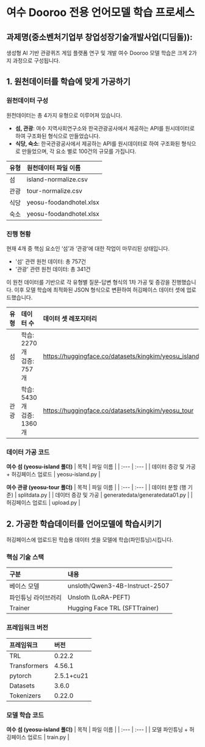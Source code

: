 # 여수 Dooroo 전용 언어모델 학습 프로세스 

## 과제명(중소벤처기업부 창업성장기술개발사업(디딤돌)): 
생성형 AI 기반 관광퀴즈 게임 플랫폼 연구 및 개발 
여수 Dooroo 모델 학습은 크게 2가지 과정으로 구성됩니다.

## 1. 원천데이터를 학습에 맞게 가공하기

### 원천데이터 구성
원천데이터는 총 4가지 유형으로 이루어져 있습니다.

* **섬, 관광**: 여수 지역사회연구소와 한국관광공사에서 제공하는 API를 원시데이터로 하여 구조화된 형식으로 만들었습니다.
* **식당, 숙소**: 한국관광공사에서 제공하는 API를 원시데이터로 하여 구조화된 형식으로 만들었으며, 각 요소 별로 100건의 규모를 가집니다.

| 유형 | 원천데이터 파일 이름 |
| :--- | :--- |
| 섬 | island-normalize.csv |
| 관광 | tour-normalize.csv |
| 식당 | yeosu-foodandhotel.xlsx |
| 숙소 | yeosu-foodandhotel.xlsx |


### 진행 현황
현재 4개 중 핵심 요소인 ‘섬’과 ‘관광’에 대한 작업이 마무리된 상태입니다.
* '섬' 관련 원천 데이터: 총 757건
* '관광' 관련 원천 데이터: 총 341건

이 원천 데이터를 기반으로 각 유형별 질문-답변 형식의 1차 가공 및 증강을 진행했습니다. 이후 모델 학습에 최적화된 JSON 형식으로 변환하여 허깅페이스 데이터 셋에 업로드했습니다.

| 유형 | 데이터 수 | 데이터 셋 레포지터리 |
| :--- | :--- | :--- |
| 섬 | 학습: 2270개<br>검증: 757개 | <https://huggingface.co/datasets/kingkim/yeosu_island> |
| 관광 | 학습: 5430개<br>검증: 1360개 | <https://huggingface.co/datasets/kingkim/yeosu_tour> |


### 데이터 가공 코드
**여수 섬 (yeosu-island 폴더)**
| 목적 | 파일 이름 |
| :--- | :--- |
| 데이터 증강 및 가공 + 허깅페이스 업로드 | yeosu-island.py |

**여수 관광 (yeosu-tour 폴더)**
| 목적 | 파일 이름 |
| :--- | :--- |
| 데이터 분할 (행 기준) | splitdata.py |
| 데이터 증강 및 가공 | generatedata/generatedata01.py |
| 허깅페이스 업로드 | upload.py |


## 2. 가공한 학습데이터를 언어모델에 학습시키기
허깅페이스에 업로드된 학습용 데이터 셋을 모델에 학습(파인튜닝)시킵니다.

### 핵심 기술 스택

| 구분 | 내용 |
| :--- | :--- |
| 베이스 모델 | unsloth/Qwen3-4B-Instruct-2507 |
| 파인튜닝 라이브러리 | Unsloth (LoRA-PEFT) |
| Trainer | Hugging Face TRL (SFTTrainer) |


### 프레임워크 버전

| 프레임워크 | 버전 |
| :--- | :--- |
| TRL | 0.22.2 |
| Transformers | 4.56.1 |
| pytorch | 2.5.1+cu21 |
| Datasets | 3.6.0 |
| Tokenizers | 0.22.0 |


### 모델 학습 코드
**여수 섬 (yeosu-island 폴더)**
| 목적 | 파일 이름 |
| :--- | :--- |
| 모델 파인튜닝 + 허깅페이스 업로드 | train.py |
